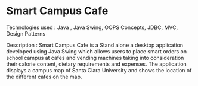 # Smart Campus Cafe

Technologies used : Java , Java Swing, OOPS Concepts, JDBC, MVC, Design Patterns

Description : Smart Campus Cafe is a Stand alone a desktop application developed using Java Swing which allows users to place smart orders on school campus at cafes and vending machines taking into consideration their calorie content, dietary requirements and expenses. The application displays a campus map of Santa Clara University and shows the location of the different cafes on the map.


